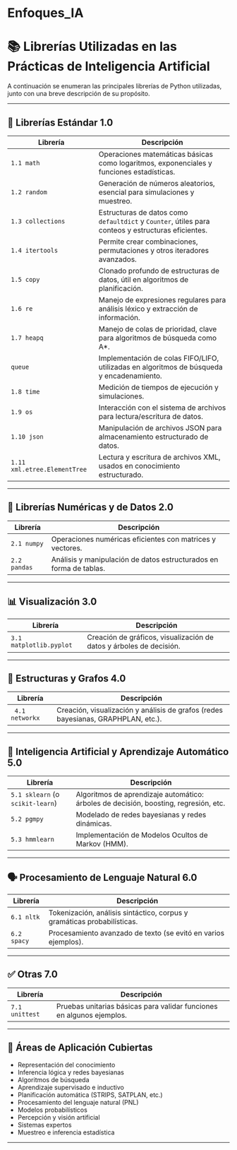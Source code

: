 # Enfoques_IA
# 📚 Librerías Utilizadas en las Prácticas de Inteligencia Artificial

 A continuación se enumeran las principales librerías de Python utilizadas, junto con una breve descripción de su propósito.

---

## 🔧 Librerías Estándar 1.0

| Librería | Descripción |
|----------|-------------|
| `1.1 math` | Operaciones matemáticas básicas como logaritmos, exponenciales y funciones estadísticas. |
| `1.2 random` | Generación de números aleatorios, esencial para simulaciones y muestreo. |
| `1.3 collections` | Estructuras de datos como `defaultdict` y `Counter`, útiles para conteos y estructuras eficientes. |
| `1.4 itertools` | Permite crear combinaciones, permutaciones y otros iteradores avanzados. |
| `1.5 copy` | Clonado profundo de estructuras de datos, útil en algoritmos de planificación. |
| `1.6 re` | Manejo de expresiones regulares para análisis léxico y extracción de información. |
| `1.7 heapq` | Manejo de colas de prioridad, clave para algoritmos de búsqueda como A*. |
| `queue` | Implementación de colas FIFO/LIFO, utilizadas en algoritmos de búsqueda y encadenamiento. |
| `1.8 time` | Medición de tiempos de ejecución y simulaciones. |
| `1.9 os` | Interacción con el sistema de archivos para lectura/escritura de datos. |
| `1.10 json` | Manipulación de archivos JSON para almacenamiento estructurado de datos. |
| `1.11 xml.etree.ElementTree` | Lectura y escritura de archivos XML, usados en conocimiento estructurado. |

---

## 🧮 Librerías Numéricas y de Datos 2.0

| Librería | Descripción |
|----------|-------------|
| `2.1 numpy` | Operaciones numéricas eficientes con matrices y vectores. |
| `2.2 pandas` | Análisis y manipulación de datos estructurados en forma de tablas. |

---

## 📊 Visualización 3.0

| Librería | Descripción |
|----------|-------------|
| `3.1 matplotlib.pyplot` | Creación de gráficos, visualización de datos y árboles de decisión. |

---

## 🔗 Estructuras y Grafos 4.0

| Librería | Descripción |
|----------|-------------|
| ` 4.1 networkx` | Creación, visualización y análisis de grafos (redes bayesianas, GRAPHPLAN, etc.). |

---

## 🧠 Inteligencia Artificial y Aprendizaje Automático 5.0

| Librería | Descripción |
|----------|-------------|
| `5.1 sklearn` (o `scikit-learn`) | Algoritmos de aprendizaje automático: árboles de decisión, boosting, regresión, etc. |
| `5.2 pgmpy` | Modelado de redes bayesianas y redes dinámicas. |
| `5.3 hmmlearn` | Implementación de Modelos Ocultos de Markov (HMM). |
 
---

## 🗣 Procesamiento de Lenguaje Natural 6.0

| Librería | Descripción |
|----------|-------------|
| `6.1 nltk` | Tokenización, análisis sintáctico, corpus y gramáticas probabilísticas. |
| `6.2 spacy` | Procesamiento avanzado de texto (se evitó en varios ejemplos). |

---

## ✅ Otras 7.0

| Librería | Descripción |
|----------|-------------|
| `7.1 unittest` | Pruebas unitarias básicas para validar funciones en algunos ejemplos. |

---

## 🧪 Áreas de Aplicación Cubiertas

- Representación del conocimiento
- Inferencia lógica y redes bayesianas
- Algoritmos de búsqueda
- Aprendizaje supervisado e inductivo
- Planificación automática (STRIPS, SATPLAN, etc.)
- Procesamiento del lenguaje natural (PNL)
- Modelos probabilísticos
- Percepción y visión artificial
- Sistemas expertos
- Muestreo e inferencia estadística

---

